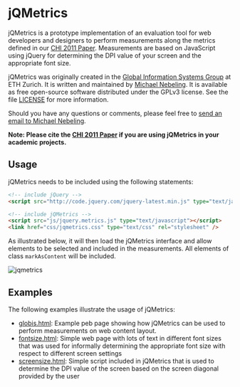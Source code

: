jQMetrics
=========

jQMetrics is a prototype implementation of an evaluation tool for web developers and designers to perform measurements along the metrics defined in our [CHI 2011 Paper](http://dl.acm.org/citation.cfm?id=1979164). Measurements are based on JavaScript using jQuery for determining the DPI value of your screen and the appropriate font size.

jQMetrics was originally created in the [Global Information Systems Group](http://www.globis.ethz.ch) at ETH Zurich. It is written and maintained by [Michael Nebeling](http://www.michael-nebeling.de). It is available as free open-source software distributed under the GPLv3 license. See the file [LICENSE](LICENSE) for more information.

Should you have any questions or comments, please feel free to [send an email to Michael Nebeling](mailto:michael.nebeling@gmail.com).

**Note: Please cite the [CHI 2011 Paper](http://dl.acm.org/citation.cfm?id=1979164) if you are using jQMetrics in your academic projects.**

## Usage

jQMetrics needs to be included using the following statements:

```html
<!-- include jQuery -->
<script src="http://code.jquery.com/jquery-latest.min.js" type="text/javascript"></script>

<!-- include jQMetrics -->
<script src="js/jquery.metrics.js" type="text/javascript"></script>
<link href="css/jqmetrics.css" type="text/css" rel="stylesheet" />
```

As illustrated below, it will then load the jQMetrics interface and allow elements to be selected and included in the measurements.
All elements of class `markAsContent` will be included.

![jqmetrics](jqmetrics.png)

## Examples

The following examples illustrate the usage of jQMetrics:

* [globis.html](examples/globis.html): Example peb page showing how jQMetrics can be used to perform measurements on web content layout.
* [fontsize.html](examples/fontsize.html): Simple web page with lots of text in different font sizes that was used for informally determining the appropriate font size with respect to different screen settings
* [screensize.html](examples/screensize.html): Simple script included in jQMetrics that is used to determine the DPI value of the screen based on the screen diagonal provided by the user